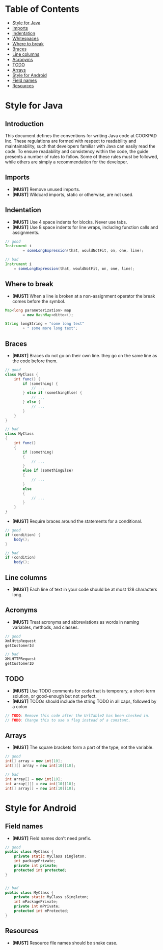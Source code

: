 # Table of Contents

- [Style for Java](#style-for-java)
 - [Imports](#imports)
 - [Indentation](#indentation)
 - [Whitespaces](#whitespaces)
 - [Where to break](#where-to-break)
 - [Braces](#braces)
 - [Line columns](#line-columns)
 - [Acronyms](#acronyms)
 - [TODO](#todo)
 - [Arrays](#arrays)
- [Style for Android](#style-for-android)
 - [Field names](#field-names)
 - [Resources](#resources)

# Style for Java

## Introduction

This document defines the conventions for writing Java code at COOKPAD Inc.
These regulations are formed with respect to readability and maintainability, such that developers familiar with Java can easily read the code.
To ensure readability and consistency within the code, the guide presents a number of rules to follow. Some of these rules must be followed, while others are simply a recommendation for the developer.

## Imports

- **[MUST]** Remove unused imports.
- **[MUST]** Wildcard imports, static or otherwise, are not used.

## Indentation

- **[MUST]** Use 4 space indents for blocks. Never use tabs.
- **[MUST]** Use 8 space indents for line wraps, including function calls and assignments.

```java
// good
Instrument i
        = someLongExpression(that, wouldNotFit, on, one, line);

// bad
Instrument i
    = someLongExpression(that, wouldNotFit, on, one, line);
```

## Where to break

- **[MUST]** When a line is broken at a non-assignment operator the break comes before the symbol.

```java
Map<long parameterization> map
        = new HashMap<ditto>();

String longString = "some long text"
        + " some more long text";
```

## Braces

- **[MUST]** Braces do not go on their own line. they go on the same line as the code before them.

```java
// good
class MyClass {
    int func() {
        if (something) {
            // ...
        } else if (somethingElse) {
            // ...
        } else {
            // ...
        }
    }
}

// bad
class MyClass
{
    int func()
    {
        if (something)
        {
            // ...
        }
        else if (somethingElse)
        {
            // ...
        }
        else
        {
            // ...
        }
    }
}
```

- **[MUST]** Require braces around the statements for a conditional.

```java
// good
if (condition) {
    body();
}

// bad
if (condition)
    body();
```

## Line columns

- **[MUST]** Each line of text in your code should be at most 128 characters long.

## Acronyms

- **[MUST]** Treat acronyms and abbreviations as words in naming variables, methods, and classes.

```java
// good
XmlHttpRequest
getCustomerId

// bad
XMLHTTPRequest
getCustomerID
```

## TODO

- **[MUST]** Use TODO comments for code that is temporary, a short-term solution, or good-enough but not perfect.
- **[MUST]** TODOs should include the string TODO in all caps, followed by a colon

```java
// TODO: Remove this code after the UrlTable2 has been checked in.
// TODO: Change this to use a flag instead of a constant.
```

## Arrays

- **[MUST]** The square brackets form a part of the type, not the variable.

```java
// good
int[] array = new int[10];
int[][] array = new int[10][10];

// bad
int array[] = new int[10];
int array[][] = new int[10][10];
int[] array[] = new int[10][10];
```

# Style for Android

## Field names

- **[MUST]** Field names don't need prefix.

```java
// good
public class MyClass {
    private static MyClass singleton;
    int packagePrivate;
    private int private;
    protected int protected;
}


// bad
public class MyClass {
    private static MyClass sSingleton;
    int mPackagePrivate;
    private int mPrivate;
    protected int mProtected;
}
```

## Resources

- **[MUST]** Resource file names should be snake case.

